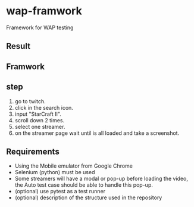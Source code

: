 # wap-framwork

Framework for WAP testing

## Result

## Framwork

## step

1. go to twitch.
2. click in the search icon.
3. input "StarCraft II".
4. scroll down 2 times.
5. select one streamer.
6. on the streamer page wait until is all loaded and take a screenshot.

## Requirements

* Using the Mobile emulator from Google Chrome
* Selenium (python) must be used
* Some streamers will have a modal or pop-up before loading the video, the Auto test case should be able to handle this pop-up.
* (optional) use pytest as a test runner
* (optional) description of the structure used in the repository
